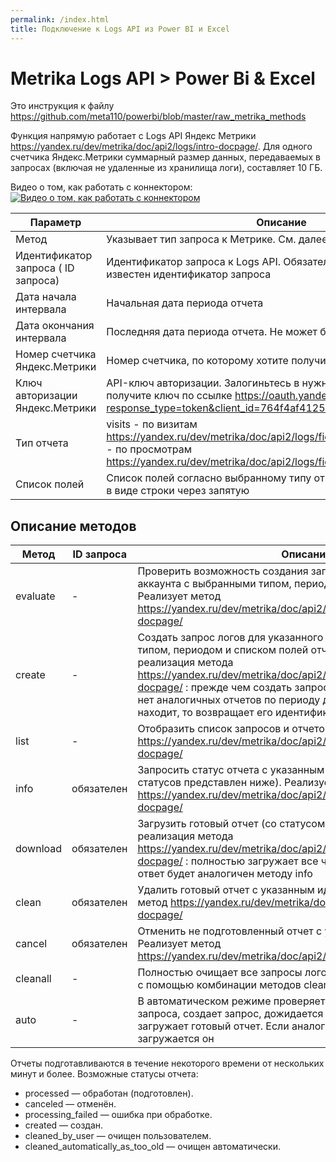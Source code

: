 ```yaml
---
permalink: /index.html
title: Подключение к Logs API из Power BI и Excel
---
```


# Metrika Logs API > Power Bi & Excel

Это инструкция к файлу https://github.com/meta110/powerbi/blob/master/raw_metrika_methods

Функция напрямую работает с Logs API Яндекс Метрики https://yandex.ru/dev/metrika/doc/api2/logs/intro-docpage/. Для одного счетчика Яндекс.Метрики суммарный размер данных, передаваемых в запросах (включая не удаленные из хранилища логи), составляет 10 ГБ.

Видео о том, как работать с коннектором:
 [![Видео о том, как работать с коннектором](https://lh5.googleusercontent.com/PBJAGWnccaArt3NMEtQA8BvlwE0P07WZ7xs94HVlU0b-OC41CsgDA_dZKXtzTS1oP2WtFSs3sY4RRudzWP-XV_O3cN8GlnAJ9vGhh8cLRCXaYmdo2weiZQoZe9RCRAsaD4z_T0vE)](https://youtu.be/BZhgrGVJ1SY)


Параметр|Описание
--------|--------
Метод | Указывает тип запроса к Метрике. См. далеее
Идентификатор запроса ( ID запроса) | Идентификатор запроса к Logs API. Обязателен для методов вам известен идентификатор запроса
Дата начала интервала | Начальная дата периода отчета
Дата окончания интервала | Последняя дата периода отчета. Не может быть сегодняшним числом
Номер счетчика Яндекс.Метрики | Номер счетчика, по которому хотите получить статистику
Ключ авторизации Яндекс.Метрики | API-ключ авторизации. Залогиньтесь в нужном аккаунте Метрики и получите ключ по ссылке https://oauth.yandex.ru/authorize?response_type=token&client_id=764f4af41256427ba87965a7ed31ea3d
Тип отчета |visits - по визитам https://yandex.ru/dev/metrika/doc/api2/logs/fields/visits-docpage/ , hits - по просмотрам https://yandex.ru/dev/metrika/doc/api2/logs/fields/hits-docpage/
Список полей | Список полей согласно выбранному типу отчета в виде списка list или в виде строки через запятую

## Описание методов

Метод | ID запроса | Описание
------|---------|-----
evaluate|-|Проверить возможность создания запроса логов для указанного аккаунта с выбранными типом, периодом и списком полей отчета. Реализует метод https://yandex.ru/dev/metrika/doc/api2/logs/queries/evaluate-docpage/
create|-|Создать запрос логов для указанного аккаунта с выбранными типом, периодом и списком полей отчета. Расширенная реализация метода https://yandex.ru/dev/metrika/doc/api2/logs/queries/createlogrequest-docpage/ : прежде чем создать запрос, проверяет, что в аккаунте нет аналогичных отчетов по периоду дат, типу отчета и полям. Если находит, то возвращает его идентификатор
list|-|Отобразить список запросов и отчетов в аккаунте. Реализует метод https://yandex.ru/dev/metrika/doc/api2/logs/queries/getlogrequests-docpage/
info|обязателен|Запросить статус отчета с указанным идентификатором (список статусов представлен ниже). Реализует метод https://yandex.ru/dev/metrika/doc/api2/logs/queries/getlogrequest-docpage/
download|обязателен|Загрузить готовый отчет (со статусом processed). Расширенная реализация метода https://yandex.ru/dev/metrika/doc/api2/logs/queries/download-docpage/ : полностью загружает все части. Если отчет не готов, то ответ будет аналогичен методу info
clean|обязателен|Удалить готовый отчет с указанным идентификатором. Реализует метод https://yandex.ru/dev/metrika/doc/api2/logs/queries/clean-docpage/
cancel|обязателен|Отменить не подготовленный отчет с указанным идентификатором. Реализует метод https://yandex.ru/dev/metrika/doc/api2/logs/queries/cancel-docpage/
cleanall|-|Полностью очищает все запросы логов и готовые отчеты в аккаунте с помощью комбинации методов clean и cancel
auto|-|В автоматическом режиме проверяет возможность создания запроса, создает запрос, дожидается подготовки отчета и загружает готовый отчет. Если аналогичный отчет уже есть, то загружается он


Отчеты подготавливаются в течение некоторого времени от нескольких минут и более. Возможные статусы отчета:
* processed — обработан (подготовлен).
* canceled — отменён.
* processing_failed — ошибка при обработке.
* created — создан.
* cleaned_by_user — очищен пользователем.
* cleaned_automatically_as_too_old — очищен автоматически.

